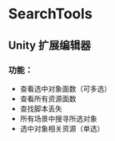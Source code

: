 # SearchTools

## Unity 扩展编辑器

### 功能：
- 查看选中对象面数（可多选）
- 查看所有资源面数
- 查找脚本丢失
- 所有场景中搜寻所选对象
- 选中对象相关资源（单选）
